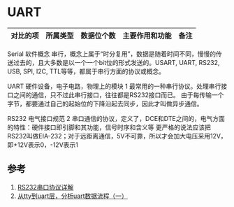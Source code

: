 # UART

| 对比的项 | 所属类型 | 数据位个数 | 主要作用和功能 | 备注 |
| :--------:|:------:| :------: | :---------: | :--------: |
Serial	软件概念		串行，概念上属于“时分复用”，数据是随着时间不同，慢慢的传送过去的，且大多数是以一个一个bit位的形式发送的。USART, UART, RS232, USB, SPI, I2C, TTL等等，都属于串行方面的协议或概念。	 

UART	硬件设备，电子电路，物理上的模块	1	最常用的一种串行协议。处理串行接口之间的通信，只不过此串行接口，往往都是RS232接口而已。	由于每传输一个字节，都要通过自己的起始位的下降沿起去同步，因此才叫做异步通信。

RS232	电气接口规范	2	串口通信的协议，定义了，DCE和DTE之间的，电气方面的特性：硬件接口即引脚和其功能，信号时序和含义等	更严格的说法应该把RS232叫做EIA-232；对于远距离通信，5V不可靠，所以才会加大电压采用12V，即+12V表示0，-12V表示1

## 参考

1. [RS232串口协议详解](https://www.crifan.com/files/doc/docbook/rs232_serial_intro/release/webhelp/rs232_vs_uart.html)
2. [从tty到uart层，分析uart数据流程（一）](http://blog.csdn.net/changqing1990/article/details/44171201)
